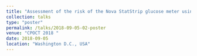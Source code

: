 ```yaml
---
title: "Assessment of the risk of the Nova StatStrip glucose meter using the Insulin Dose Error Assessment (IDEA) Grid"
collection: talks
type: "poster"
permalink: /talks/2018-09-05-02-poster
venue: "CPOCT 2018 "
date: 2018-09-05
location: "Washington D.C., USA"
---
```


